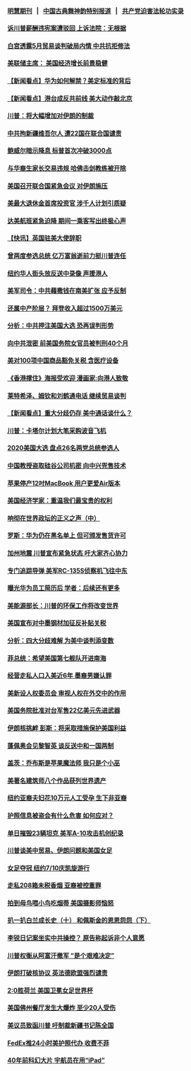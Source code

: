 #### [明慧期刊](https://github.com/gfw-breaker/mh-qikan) &nbsp;&nbsp;|&nbsp;&nbsp; [中国古典舞神韵特别报道](https://github.com/gfw-breaker/mh-news/blob/master/shenyun.md?t=07110137) &nbsp;&nbsp;|&nbsp;&nbsp; [共产党迫害法轮功实录](https://github.com/gfw-breaker/mh-news/blob/master/README.md?t=07110137)  

#### [诉川普薪酬违宪案遭驳回 上诉法院：无根据](../pages/nsc412/n11376979.md?t=07110137) 

#### [白宫透露5月贸易谈判破局内情 中共抗拒修法](../pages/nsc412/n11376719.md?t=07110137) 

#### [美联储主席： 美国经济增长前景稳健](../pages/nsc412/n11376874.md?t=07110137) 

#### [【新闻看点】华为如何解禁？美定标准的背后](../pages/nsc412/n11376513.md?t=07110137) 

#### [【新闻看点】港台成反共前线 美大动作敲北京](../pages/nsc412/n11376378.md?t=07110137) 

#### [川普：将大幅增加对伊朗的制裁](../pages/nsc412/n11376633.md?t=07110137) 

#### [中共拘新疆维吾尔人 遭22国在联合国谴责](../pages/nsc412/n11376307.md?t=07110137) 

#### [鲍威尔暗示降息 标普首次冲破3000点](../pages/nsc412/n11376549.md?t=07110137) 

#### [与华裔生家长交易违规 哈佛击剑教练被开除](../pages/nsc412/n11376272.md?t=07110137) 

#### [美国召开联合国紧急会议 对伊朗施压](../pages/nsc412/n11376199.md?t=07110137) 

#### [美最大退休金首席投资官 涉千人计划引质疑](../pages/nsc412/n11376171.md?t=07110137) 

#### [达美航班紧急迫降 期间一乘客写出终极心声](../pages/nsc412/n11375868.md?t=07110137) 

#### [【快讯】英国驻美大使辞职](../pages/nsc412/n11376087.md?t=07110137) 

#### [曾两度参选总统 亿万富翁逝前力挺川普连任](../pages/nsc412/n11375706.md?t=07110137) 

#### [纽约华人街头放反送中录像 声援港人](../pages/nsc412/n11375360.md?t=07110137) 

#### [美军司令：中共藉撒钱在南美扩张 应予反制](../pages/nsc412/n11375541.md?t=07110137) 

#### [还属中产阶层？ 拜登收入超过1500万美元](../pages/nsc412/n11375237.md?t=07110137) 

#### [分析：中共押注美国大选 恐再误判形势](../pages/nsc412/n11375207.md?t=07110137) 

#### [向中共泄密 前美国务院女官员被判刑40个月](../pages/nsc412/n11374763.md?t=07110137) 

#### [美对100项中国商品豁免关税 含医疗设备](../pages/nsc412/n11375134.md?t=07110137) 

#### [《香港撑住》海报受欢迎 漫画家:向港人致敬](../pages/nsc412/n11374800.md?t=07110137) 

#### [莱特希泽、姆钦和刘鹤通电话 继续贸易谈判](../pages/nsc412/n11374707.md?t=07110137) 

#### [【新闻看点】重大分歧仍存 美中通话谈什么？](../pages/nsc412/n11374568.md?t=07110137) 

#### [川普：卡塔尔计划大笔采购波音飞机](../pages/nsc412/n11374875.md?t=07110137) 

#### [2020美国大选 盘点26名两党总统参选人](../pages/nsc412/n11374447.md?t=07110137) 

#### [中国教授盗取硅谷公司机密 向中兴兜售技术](../pages/nsc412/n11374684.md?t=07110137) 

#### [苹果停产12吋MacBook 用户更爱Air版本](../pages/nsc412/n11374258.md?t=07110137) 

#### [美国经济学家：重温我们最宝贵的权利](../pages/nsc412/n11374224.md?t=07110137) 

#### [响彻在世界政坛的正义之声（中）](../pages/nsc412/n11367520.md?t=07110137) 

#### [罗斯：华为仍在黑名单上 但可颁发售货许可](../pages/nsc412/n11374349.md?t=07110137) 

#### [加州地震 川普宣布紧急状态 吁大家齐心协力](../pages/nsc412/n11373674.md?t=07110137) 

#### [专门追踪导弹 美军RC-135S侦察机飞往中东](../pages/nsc412/n11373733.md?t=07110137) 

#### [曝光华为员工简历后 学者：后续还有更多](../pages/nsc412/n11373245.md?t=07110137) 

#### [美能源部长：川普的环保工作将改变世界](../pages/nsc412/n11373575.md?t=07110137) 

#### [美国宣布对中墨钢材加征反补贴关税](../pages/nsc412/n11373591.md?t=07110137) 

#### [分析：四大分歧难解 为美中谈判添变数](../pages/nsc412/n11372998.md?t=07110137) 

#### [菲总统：希望美国第七舰队开进南海](../pages/nsc412/n11373325.md?t=07110137) 

#### [经营走私人口入美近6年 墨裔男嫌认罪](../pages/nsc412/n11372767.md?t=07110137) 

#### [美新设人权委员会 审视人权在外交中的作用](../pages/nsc412/n11372756.md?t=07110137) 

#### [美国务院批准对台军售22亿美元先进武器](../pages/nsc412/n11372759.md?t=07110137) 

#### [伊朗核挑衅 彭斯：将采取措施保护美国利益](../pages/nsc412/n11372220.md?t=07110137) 

#### [蓬佩奥会见黎智英 谈反送中和一国两制](../pages/nsc412/n11372426.md?t=07110137) 

#### [盖茨：乔布斯是苹果魔法师 我只是个小巫](../pages/nsc412/n11372003.md?t=07110137) 

#### [美著名建筑师八个作品获列世界遗产](../pages/nsc412/n11371840.md?t=07110137) 

#### [纽约亚裔夫妇花10万元人工受孕 生下非亚裔](../pages/nsc412/n11371085.md?t=07110137) 

#### [护照信息被盗会有什么危害 如何应对？](../pages/nsc412/n11371605.md?t=07110137) 

#### [单日摧毁23辆坦克 美军A-10攻击机创纪录](../pages/nsc412/n11371647.md?t=07110137) 

#### [川普谈美中贸易、伊朗问题和美国女足](../pages/nsc412/n11371588.md?t=07110137) 

#### [女足夺冠 纽约7/10庆凯旋游行](../pages/nsc412/n11371070.md?t=07110137) 

#### [走私208箱未税香烟 亚裔被控重罪](../pages/nsc412/n11371076.md?t=07110137) 

#### [拍到母鸟喂小鸟吃烟蒂 美国摄影师恼怒](../pages/nsc412/n11370975.md?t=07110137) 

#### [扒一扒白兰成长史（十） 和佩斯金的恩恩怨怨（下）](../pages/nsc412/n11371064.md?t=07110137) 

#### [李锐日记案坐实中共操控？ 原告称起诉非个人意愿](../pages/nsc412/n11371038.md?t=07110137) 

#### [川普权衡从阿富汗撤军 “是个艰难决定”](../pages/nsc412/n11370438.md?t=07110137) 

#### [伊朗打破核协议 英法德欧盟强烈谴责](../pages/nsc412/n11370112.md?t=07110137) 

#### [2:0胜荷兰 美国卫冕女足世界杯](../pages/nsc412/n11370303.md?t=07110137) 

#### [美国佛州餐厅发生大爆炸 至少20人受伤](../pages/nsc412/n11369630.md?t=07110137) 

#### [美议员致函川普 吁制裁新疆书记陈全国](../pages/nsc412/n11370434.md?t=07110137) 

#### [FedEx推24小时美护照代办 收费不菲](../pages/nsc412/n11370053.md?t=07110137) 

#### [40年前科幻大片 宇航员在用“iPad”](../pages/nsc412/n11369911.md?t=07110137) 

